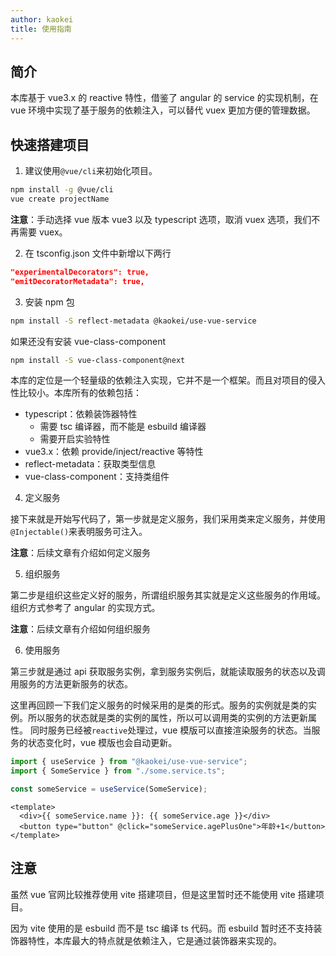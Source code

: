 ```yaml
---
author: kaokei
title: 使用指南
---
```


## 简介

本库基于 vue3.x 的 reactive 特性，借鉴了 angular 的 service 的实现机制，在 vue 环境中实现了基于服务的依赖注入，可以替代 vuex 更加方便的管理数据。

## 快速搭建项目

1. 建议使用`@vue/cli`来初始化项目。

```sh
npm install -g @vue/cli
vue create projectName
```

**注意**：手动选择 vue 版本 vue3 以及 typescript 选项，取消 vuex 选项，我们不再需要 vuex。

2. 在 tsconfig.json 文件中新增以下两行

```json
"experimentalDecorators": true,
"emitDecoratorMetadata": true,
```

3. 安装 npm 包

```sh
npm install -S reflect-metadata @kaokei/use-vue-service
```

如果还没有安装 vue-class-component

```sh
npm install -S vue-class-component@next
```

本库的定位是一个轻量级的依赖注入实现，它并不是一个框架。而且对项目的侵入性比较小。本库所有的依赖包括：

- typescript：依赖装饰器特性
  - 需要 tsc 编译器，而不能是 esbuild 编译器
  - 需要开启实验特性
- vue3.x：依赖 provide/inject/reactive 等特性
- reflect-metadata：获取类型信息
- vue-class-component：支持类组件

4. 定义服务

接下来就是开始写代码了，第一步就是定义服务，我们采用类来定义服务，并使用`@Injectable()`来表明服务可注入。

**注意**：后续文章有介绍如何定义服务

5. 组织服务

第二步是组织这些定义好的服务，所谓组织服务其实就是定义这些服务的作用域。组织方式参考了 angular 的实现方式。

**注意**：后续文章有介绍如何组织服务

6. 使用服务

第三步就是通过 api 获取服务实例，拿到服务实例后，就能读取服务的状态以及调用服务的方法更新服务的状态。

这里再回顾一下我们定义服务的时候采用的是类的形式。服务的实例就是类的实例。所以服务的状态就是类的实例的属性，所以可以调用类的实例的方法更新属性。
同时服务已经被`reactive`处理过，vue 模版可以直接渲染服务的状态。当服务的状态变化时，vue 模版也会自动更新。

```ts
import { useService } from "@kaokei/use-vue-service";
import { SomeService } from "./some.service.ts";

const someService = useService(SomeService);
```

```vue
<template>
  <div>{{ someService.name }}: {{ someService.age }}</div>
  <button type="button" @click="someService.agePlusOne">年龄+1</button>
</template>
```

## 注意

虽然 vue 官网比较推荐使用 vite 搭建项目，但是这里暂时还不能使用 vite 搭建项目。

因为 vite 使用的是 esbuild 而不是 tsc 编译 ts 代码。而 esbuild 暂时还不支持装饰器特性，本库最大的特点就是依赖注入，它是通过装饰器来实现的。
